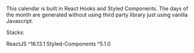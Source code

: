 This calendar is built in React Hooks and Styled Components.
The days of the month are generated without using third party library just using vanilla Javascript.

Stacks:

ReactJS ^16.13.1
Styled-Components ^5.1.0
